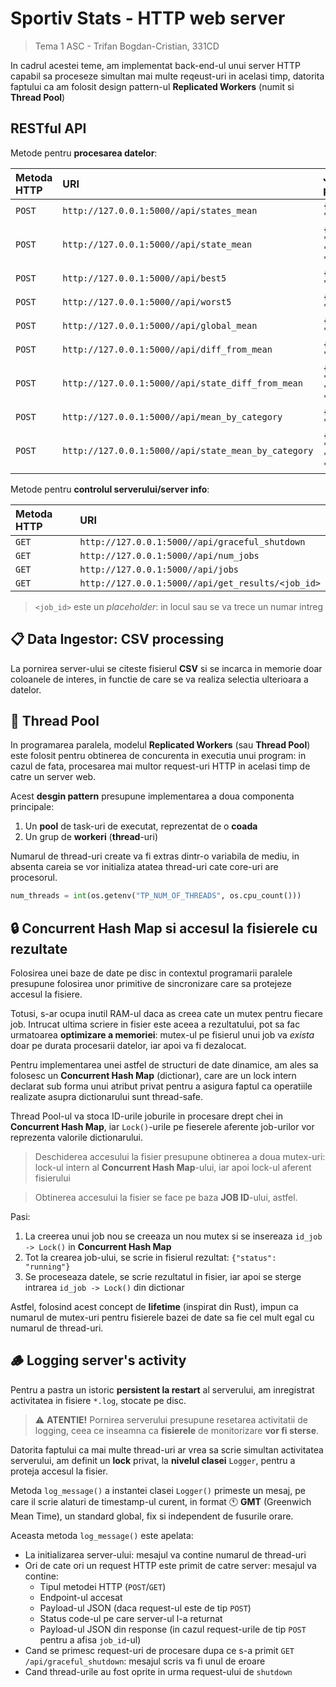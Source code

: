 # Sportiv Stats - HTTP web server

> Tema 1 ASC - Trifan Bogdan-Cristian, 331CD

In cadrul acestei teme, am implementat back-end-ul unui server HTTP
capabil sa proceseze simultan mai multe reqeust-uri in acelasi timp,
datorita faptului ca am folosit design pattern-ul **Replicated Workers** (numit si **Thread Pool**)


## RESTful API


Metode pentru **procesarea datelor**:

| Metoda HTTP | URI | JSON payload |
| :--- | :--- | :--- |
| `POST` | `http://127.0.0.1:5000//api/states_mean` | `{"question": "..."}` |
| `POST` | `http://127.0.0.1:5000//api/state_mean` | `{"question": "...", "state": "..."}` |
| `POST` | `http://127.0.0.1:5000//api/best5` | `{"question": "..."}` |
| `POST` | `http://127.0.0.1:5000//api/worst5` | `{"question": "..."}` |
| `POST` | `http://127.0.0.1:5000//api/global_mean` | `{"question": "..."}` |
| `POST` | `http://127.0.0.1:5000//api/diff_from_mean` | `{"question": "..."}` |
| `POST` | `http://127.0.0.1:5000//api/state_diff_from_mean` | `{"question": "...", "state": "..."}` |
| `POST` | `http://127.0.0.1:5000//api/mean_by_category` | `{"question": "..."}` |
| `POST` | `http://127.0.0.1:5000//api/state_mean_by_category` | `{"question": "...", "state": "..."}` |

Metode pentru **controlul serverului/server info**:

| Metoda HTTP | URI |
| :--- | :--- |
| `GET` | `http://127.0.0.1:5000//api/graceful_shutdown` |
| `GET` | `http://127.0.0.1:5000//api/num_jobs` |
| `GET` | `http://127.0.0.1:5000//api/jobs` |
| `GET` | `http://127.0.0.1:5000//api/get_results/<job_id>` |

> `<job_id>` este un *placeholder*: in locul sau se va trece un numar intreg


## 📋 Data Ingestor: CSV processing

La pornirea server-ului se citeste fisierul **CSV**
si se incarca in memorie doar coloanele de interes,
in functie de care se va realiza selectia ulterioara a datelor.

<!-- TODO: continua descrierea -->


## 🧵 Thread Pool

In programarea paralela, modelul **Replicated Workers** (sau **Thread Pool**)
este folosit pentru obtinerea de concurenta in executia unui program:
in cazul de fata, procesarea mai multor request-uri HTTP in acelasi timp de catre un server web.



Acest **desgin pattern** presupune implementarea a doua componenta principale:
1. Un **pool** de task-uri de executat, reprezentat de o **coada**
2. Un grup de **workeri** (**thread**-uri)

Numarul de thread-uri create va fi extras dintr-o variabila de mediu,
in absenta careia se vor initializa atatea thread-uri cate core-uri are procesorul.

```py
num_threads = int(os.getenv("TP_NUM_OF_THREADS", os.cpu_count()))
```

<!-- TODO: continua descrierea -->



## 🔒 Concurrent Hash Map si accesul la fisierele cu rezultate

Folosirea unei baze de date pe disc in contextul programarii paralele
presupune folosirea unor primitive de sincronizare care sa protejeze accesul la fisiere.

Totusi, s-ar ocupa inutil RAM-ul daca as creea cate un mutex pentru fiecare job.
Intrucat ultima scriere in fisier este aceea a rezultatului,
pot sa fac urmatoarea **optimizare a memoriei**:
mutex-ul pe fisierul unui job va *exista* doar pe durata procesarii datelor,
iar apoi va fi dezalocat.

Pentru implementarea unei astfel de structuri de date dinamice,
am ales sa folosesc un **Concurrent Hash Map** (dictionar),
care are un lock intern declarat sub forma unui atribut privat
pentru a asigura faptul ca operatiile realizate asupra dictionarului sunt thread-safe.

Thread Pool-ul va stoca ID-urile joburile in procesare drept chei in **Concurrent Hash Map**,
iar `Lock()`-urile pe fieserele aferente job-urilor vor reprezenta valorile dictionarului.

> Deschiderea accesului la fisier presupune obtinerea a doua mutex-uri:
> lock-ul intern al **Concurrent Hash Map**-ului, iar apoi lock-ul aferent fisierului

> Obtinerea accesului la fisier se face pe baza **JOB ID**-ului, astfel.

Pasi:
1. La creerea unui job nou se creeaza un nou mutex si se insereaza `id_job -> Lock()` in **Concurrent Hash Map**
2. Tot la crearea job-ului, se scrie in fisierul rezultat: `{"status": "running"}`
3. Se proceseaza datele, se scrie rezultatul in fisier, iar apoi se sterge intrarea `id_job -> Lock()` din dictionar


Astfel, folosind acest concept de **lifetime** (inspirat din Rust),
impun ca numarul de mutex-uri pentru fisierele bazei de date
sa fie cel mult egal cu numarul de thread-uri.


## 🪵 Logging server's activity

Pentru a pastra un istoric **persistent la restart** al serverului,
am inregistrat activitatea in fisiere `*.log`, stocate pe disc.

> ⚠️ **ATENTIE!** Pornirea serverului presupune resetarea activitatii de logging,
> ceea ce inseamna ca **fisierele** de monitorizare **vor fi sterse**.

Datorita faptului ca mai multe thread-uri ar vrea sa scrie simultan activitatea serverului,
am definit un **lock** privat, la **nivelul clasei** `Logger`,
pentru a proteja accesul la fisier.

Metoda `log_message()` a instantei clasei `Logger()` primeste un mesaj,
pe care il scrie alaturi de timestamp-ul curent,
in format 🕚 **GMT** (Greenwich Mean Time), un standard global, fix si independent de fusurile orare.

Aceasta metoda `log_message()` este apelata:
- La initializarea server-ului: mesajul va contine numarul de thread-uri
- Ori de cate ori un request HTTP este primit de catre server:
    mesajul va contine:
    - Tipul metodei HTTP (`POST`/`GET`)
    - Endpoint-ul accesat
    - Payload-ul JSON (daca request-ul este de tip `POST`)
    - Status code-ul pe care server-ul l-a returnat
    - Payload-ul JSON din response (in cazul request-urile de tip `POST` pentru a afisa `job_id`-ul)
- Cand se primesc request-uri de procesare dupa ce s-a primit `GET /api/graceful_shutdown`:
    mesajul scris va fi unul de eroare
- Cand thread-urile au fost oprite in urma request-ului de `shutdown`

<!-- TODO: continua descrierea -->
